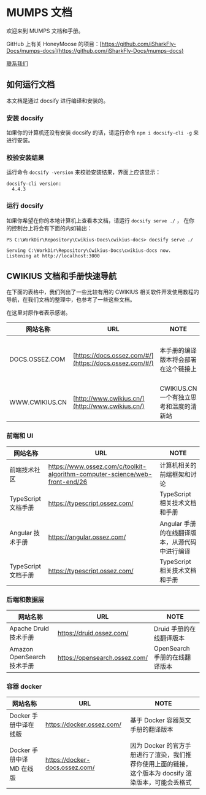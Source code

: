 # MUMPS 文档

欢迎来到 MUMPS 文档和手册。

GitHub 上有关 HoneyMoose 的项目：[https://github.com/iSharkFly-Docs/mumps-docs](https://github.com/iSharkFly-Docs/mumps-docs)

[联系我们](CONTACT.md ':include')

## 如何运行文档
本文档是通过 docsify 进行编译和安装的。

### 安装 docsify
如果你的计算机还没有安装 docsify 的话，请运行命令  `npm i docsify-cli -g` 来进行安装。

### 校验安装结果
运行命令 `docsify -version` 来校验安装结果，界面上应该显示：

```text
docsify-cli version:
  4.4.3
```

### 运行 docsify
如果你希望在你的本地计算机上查看本文档，请运行  `docsify serve ./` ， 在你的控制台上将会有下面的内如输出：

```text
PS C:\WorkDir\Repository\Cwikius-Docs\cwikius-docs> docsify serve ./

Serving C:\WorkDir\Repository\Cwikius-Docs\cwikius-docs now.
Listening at http://localhost:3000
```

## CWIKIUS 文档和手册快速导航

在下面的表格中，我们列出了一些比较有用的 CWIKIUS 相关软件开发使用教程的导航，在我们文档的整理中，也参考了一些这些文档。

在这里对原作者表示感谢。

| 网站名称           | URL                                                    | NOTE                      | GitHuba Page 链接                                                                                    | 
|----------------|--------------------------------------------------------|---------------------------|----------------------------------------------------------------------------------------------------|
| DOCS.OSSEZ.COM | [https://docs.ossez.com/#/](https://docs.ossez.com/#/) | 本手册的编译版本将会部署在这个链接上        | [https://cwiki-us-docs.github.io/cwikius-docs/#/](https://cwiki-us-docs.github.io/cwikius-docs/#/) |
| WWW.CWIKIUS.CN | [http://www.cwikius.cn/](http://www.cwikius.cn/)       | CWIKIUS.CN 一个有独立思考和温度的清新站 | N/A                                                                                                |

### 前端和 UI

| 网站名称            | URL                                                                         | NOTE                        |
|-----------------|-----------------------------------------------------------------------------|-----------------------------|
| 前端技术社区          | https://www.ossez.com/c/toolkit-algorithm-computer-science/web-front-end/26 | 计算机相关的前端框架和讨论               |
| TypeScript 文档手册 | https://typescript.ossez.com/                                               | TypeScript 相关技术文档和手册        |
| Angular 技术手册    | https://angular.ossez.com/                                                  | Angular 手册的在线翻译版本，从源代码中进行编译 |
| TypeScript 文档手册 | https://typescript.ossez.com/                                               | TypeScript 相关技术文档和手册        |

### 后端和数据层

| 网站名称                   | URL                           | NOTE                 |
|------------------------|-------------------------------|----------------------|
| Apache Druid 技术手册      | https://druid.ossez.com/      | Druid 手册的在线翻译版本      |
| Amazon OpenSearch 技术手册 | https://opensearch.ossez.com/ | OpenSearch 手册的在线翻译版本 |

### 容器 docker

| 网站名称               | URL                            | NOTE                                                        |
|--------------------|--------------------------------|-------------------------------------------------------------|
| Docker 手册中译在线版     | https://docker.ossez.com/      | 基于 Docker 容器英文手册的翻译版本                                       |
| Docker 手册中译 MD 在线版 | https://docker-docs.ossez.com/ | 因为 Docker 的官方手册进行了渲染，我们推荐你使用上面的链接，这个版本为 docsify 渲染版本，可能会丢格式 |